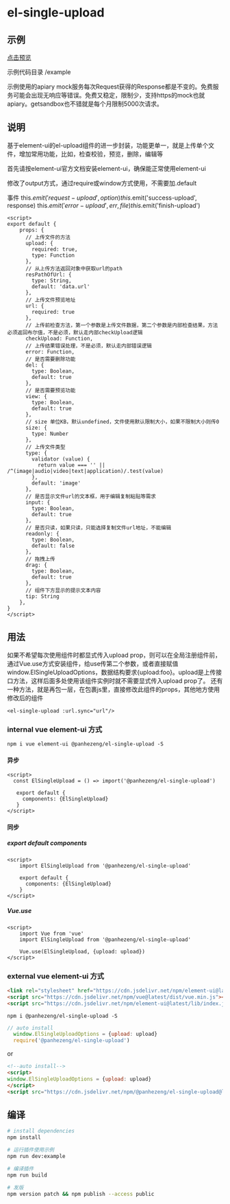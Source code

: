 # el-single-upload

## 示例

[点击预览](https://panhezeng.github.io/el-single-upload/)

示例代码目录 /example

示例使用的apiary mock服务每次Request获得的Response都是不变的。免费服务可能会出现无响应等错误。免费又稳定，限制少，支持https的mock也就apiary。getsandbox也不错就是每个月限制5000次请求。

## 说明

基于element-ui的el-upload组件的进一步封装，功能更单一，就是上传单个文件，增加常用功能，比如，检查校验，预览，删除，编辑等

首先请按element-ui官方文档安装element-ui，确保能正常使用element-ui

修改了output方式，通过require或window方式使用，不需要加.default

事件 this.$emit('request-upload', option)  this.$emit('success-upload', response) this.$emit('error-upload', {err, file}) this.$emit('finish-upload')


```vue
<script>
export default {
    props: {
      // 上传文件的方法
      upload: {
        required: true,
        type: Function
      },
      // 从上传方法返回对象中获取url的path
      resPathOfUrl: {
        type: String,
        default: 'data.url'
      },
      // 上传文件预览地址
      url: {
        required: true
      },
      // 上传前检查方法，第一个参数是上传文件数据，第二个参数是内部检查结果，方法必须返回布尔值，不是必须，默认走内部checkUpload逻辑
      checkUpload: Function,
      // 上传结果错误处理，不是必须，默认走内部错误逻辑
      error: Function,
      // 是否需要删除功能
      del: {
        type: Boolean,
        default: true
      },
      // 是否需要预览功能
      view: {
        type: Boolean,
        default: true
      },
      // size 单位KB，默认undefined，文件使用默认限制大小，如果不限制大小则传0
      size: {
        type: Number
      },
      // 上传文件类型
      type: {
        validator (value) {
          return value === '' || /^(image|audio|video|text|application)/.test(value)
        },
        default: 'image'
      },
      // 是否显示文件url的文本框，用于编辑复制粘贴等需求
      input: {
        type: Boolean,
        default: true
      },
      // 是否只读，如果只读，只能选择复制文件url地址，不能编辑
      readonly: {
        type: Boolean,
        default: false
      },
      // 拖拽上传
      drag: {
        type: Boolean,
        default: true
      },
      // 组件下方显示的提示文本内容
      tip: String
    },
}
</script>
```

## 用法

如果不希望每次使用组件时都显式传入upload prop，则可以在全局注册组件前，通过Vue.use方式安装组件，给use传第二个参数，或者直接赋值window.ElSingleUploadOptions，数据结构要求{upload:foo}。upload是上传接口方法，这样后面多处使用该组件实例时就不需要显式传入upload prop了。
还有一种方法，就是再包一层，在包裹js里，直接修改此组件的props，其他地方使用修改后的组件

`<el-single-upload :url.sync="url"/>`

### internal vue element-ui 方式

`npm i vue element-ui @panhezeng/el-single-upload -S`

#### 异步
```vue
<script>
  const ElSingleUpload = () => import('@panhezeng/el-single-upload')
 
   export default {
     components: {ElSingleUpload}
   }
</script>
```

#### 同步

##### export default components
```vue
<script>
    import ElSingleUpload from '@panhezeng/el-single-upload'

    export default {
      components: {ElSingleUpload}
    }
</script>
```

##### Vue.use
```vue
<script>
    import Vue from 'vue'
    import ElSingleUpload from '@panhezeng/el-single-upload'

    Vue.use(ElSingleUpload, {upload: upload})
</script>
```

### external vue element-ui 方式

```html
<link rel="stylesheet" href="https://cdn.jsdelivr.net/npm/element-ui@latest/lib/theme-chalk/index.css">
<script src="https://cdn.jsdelivr.net/npm/vue@latest/dist/vue.min.js"></script>
<script src="https://cdn.jsdelivr.net/npm/element-ui@latest/lib/index.js"></script>
```

`npm i @panhezeng/el-single-upload -S`

```javascript
// auto install
  window.ElSingleUploadOptions = {upload: upload}
  require('@panhezeng/el-single-upload')
```
or 
```html
<!--auto install-->
<script>
window.ElSingleUploadOptions = {upload: upload}
</script>
<script src="https://cdn.jsdelivr.net/npm/@panhezeng/el-single-upload@latest/dist/el-single-upload.min.js"></script>
```

## 编译

``` bash
# install dependencies
npm install

# 运行插件使用示例
npm run dev:example

# 编译插件
npm run build

# 发版
npm version patch && npm publish --access public

```

